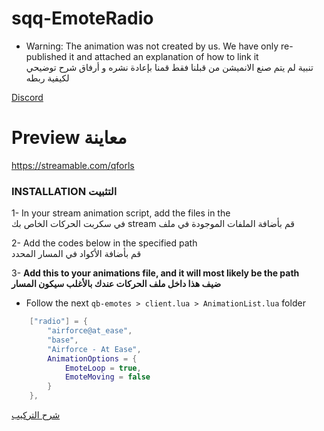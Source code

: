 # sqq-EmoteRadio



- Warning: The animation was not created by us. We have only re-published it and attached an explanation of how to link it <br>
 تنبية لم يتم صنع الانميشن من قبلنا فقط قمنا بإعادة نشره و أرفاق شرح توضيحي لكيفية ربطه

[Discord](https://discord.gg/PWnxxHcpbr)

# Preview معاينة
https://streamable.com/qforls

### INSTALLATION التثبيت
1- In your stream animation script, add the files in the <br> في سكربت الحركات الخاص بك stream قم بأضافة الملفات الموجودة في ملف <br>

2- Add the codes below in the specified path <br> قم بأضافة الأكواد في المسار المحدد

3- **Add this to your animations file, and it will most likely be the path <br> ضيف هذا داخل ملف الحركات عندك بالأغلب سيكون المسار**

- Follow the next `qb-emotes > client.lua > AnimationList.lua` folder

```lua
    ["radio"] = { 
        "airforce@at_ease",
        "base",
        "Airforce - At Ease",
        AnimationOptions = {
            EmoteLoop = true,
            EmoteMoving = false
        }
    },
```


[شرح التركيب](#emotes)

